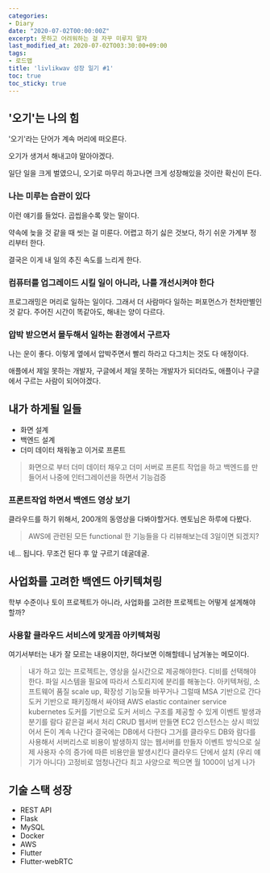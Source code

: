 ```yaml
---
categories:
- Diary
date: "2020-07-02T00:00:00Z"
excerpt: 못하고 어려워하는 걸 자꾸 미루지 말자
last_modified_at: 2020-07-02TO03:30:00+09:00
tags:
- 로드맵
title: 'livlikwav 성장 일기 #1'
toc: true
toc_sticky: true
---
```


## '오기'는 나의 힘

'오기'라는 단어가 계속 머리에 떠오른다.

오기가 생겨서 해내고야 말아야겠다.

일단 일을 크게 벌였으니,
오기로 마무리 하고나면 크게 성장해있을 것이란 확신이 든다.

### 나는 미루는 습관이 있다

이런 얘기를 들었다.
곱씹을수록 맞는 말이다.

약속에 늦을 것 같을 때 씻는 걸 미룬다.
어렵고 하기 싫은 것보다, 하기 쉬운 가계부 정리부터 한다.

결국은 이게 내 일의 추진 속도를 느리게 한다.

### 컴퓨터를 업그레이드 시킬 일이 아니라, 나를 개선시켜야 한다

프로그래밍은 머리로 일하는 일이다.
그래서 더 사람마다 일하는 퍼포먼스가 천차만별인 것 같다.
주어진 시간이 똑같아도, 해내는 양이 다르다.

### 압박 받으면서 몰두해서 일하는 환경에서 구르자

나는 운이 좋다.
이렇게 옆에서 압박주면서 빨리 하라고 다그치는 것도 다 애정이다.

애플에서 제일 못하는 개발자,
구글에서 제일 못하는 개발자가 되더라도,
애플이나 구글에서 구르는 사람이 되어야겠다.

## 내가 하게될 일들

- 화면 설계
- 백엔드 설계
- 더미 데이터 채워놓고 이거로 프론트

> 화면으로 부터 더미 데이터 채우고
> 더미 서버로 프론트 작업을 하고
> 백엔드를 만들어서
> 나중에 인터그레이션을 하면서 기능검증

### 프론트작업 하면서 백엔드 영상 보기

클라우드를 하기 위해서,
200개의 동영상을 다봐야할거다.
멘토님은 하루에 다봤다.

> AWS에 관련된 모든 functional 한 기능들을 다 리뷰해보는데 3일이면 되겠지?

네... 됩니다. 무조건 된다 후 앞 구르기 데굴데굴.

## 사업화를 고려한 백엔드 아키텍쳐링

학부 수준이나 토이 프로젝트가 아니라,
사업화를 고려한 프로젝트는 어떻게 설계해야 할까?

### 사용할 클라우드 서비스에 맞게끔 아키텍쳐링

여기서부터는 내가 잘 모르는 내용이지만,
하다보면 이해할테니 남겨놓는 메모이다.

> 내가 하고 있는 프로젝트는,
> 영상을 실시간으로 제공해야한다.
> 디비를 선택해야한다.
> 파일 시스템을 필요에 따라서 스토리지에 분리를 해놓는다.
> 아키텍쳐링, 소프트웨어 품질
> scale up, 확장성
> 기능모듈 바꾸거나 그럴때
> MSA 기반으로 간다
> 도커 기반으로 패키징해서 싸야돼
> AWS
> elastic container service
> kubernetes
> 도커를 기반으로 도커 서비스 구조를 제공할 수 있게
> 이벤트 발생과 분기를 람다 같은걸 써서 처리
> CRUD 웹서버 만들면 EC2 인스턴스는 상시 떠있어서 돈이 계속 나간다
> 결국에는 DB에서 다한다
> 그거를 클라우드 DB와 람다를 사용해서
> 서버리스로 비용이 발생하지 않는 웹서버를 만들자
> 이벤트 방식으로 실제 사용자 수의 증가에 따른 비용만을 발생시킨다
> 클라우드 단에서 설치 (우리 얘기가 아니다) 고정비로 엄청나간다
> 최고 사양으로 찍으면 월 1000이 넘게 나가

## 기술 스택 성장

- REST API
- Flask
- MySQL
- Docker
- AWS
- Flutter
- Flutter-webRTC
